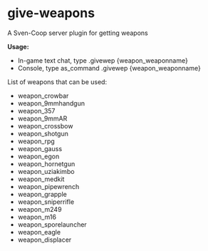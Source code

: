 # give-weapons
A Sven-Coop server plugin for getting weapons

**Usage:**

- In-game text chat, type .givewep {weapon_weaponname}
- Console, type as_command .givewep {weapon_weaponname}

List of weapons that can be used:
- weapon_crowbar
- weapon_9mmhandgun
- weapon_357
- weapon_9mmAR
- weapon_crossbow
- weapon_shotgun
- weapon_rpg
- weapon_gauss
- weapon_egon
- weapon_hornetgun
- weapon_uziakimbo
- weapon_medkit
- weapon_pipewrench
- weapon_grapple
- weapon_sniperrifle
- weapon_m249
- weapon_m16
- weapon_sporelauncher
- weapon_eagle
- weapon_displacer
